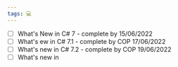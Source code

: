 ```yaml
---
tags: 💻
---
```


- [ ] What's New in C# 7 - complete by 15/06/2022
- [ ] What's ew in C# 7.1 - complete by COP 17/06/2022
- [ ] What's new in C# 7.2 - complete by COP 19/06/2022
- [ ] What's new in
